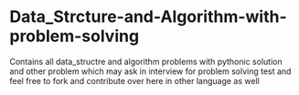 # Data_Strcture-and-Algorithm-with-problem-solving
Contains all data_structre and algorithm problems with pythonic solution and other problem which may ask in interview for problem solving test and feel free to fork and contribute over here in other language as well

